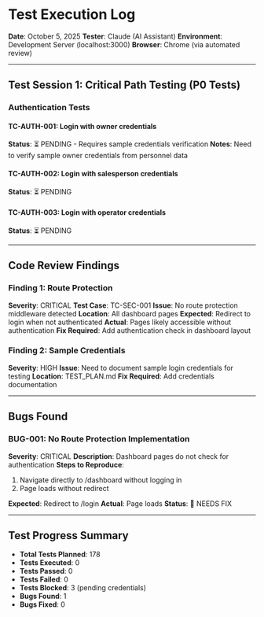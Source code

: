 # Test Execution Log
**Date**: October 5, 2025
**Tester**: Claude (AI Assistant)
**Environment**: Development Server (localhost:3000)
**Browser**: Chrome (via automated review)

---

## Test Session 1: Critical Path Testing (P0 Tests)

### Authentication Tests

#### TC-AUTH-001: Login with owner credentials
**Status**: ⏳ PENDING - Requires sample credentials verification
**Notes**: Need to verify sample owner credentials from personnel data

#### TC-AUTH-002: Login with salesperson credentials
**Status**: ⏳ PENDING

#### TC-AUTH-003: Login with operator credentials
**Status**: ⏳ PENDING

---

## Code Review Findings

### Finding 1: Route Protection
**Severity**: CRITICAL
**Test Case**: TC-SEC-001
**Issue**: No route protection middleware detected
**Location**: All dashboard pages
**Expected**: Redirect to login when not authenticated
**Actual**: Pages likely accessible without authentication
**Fix Required**: Add authentication check in dashboard layout

### Finding 2: Sample Credentials
**Severity**: HIGH
**Issue**: Need to document sample login credentials for testing
**Location**: TEST_PLAN.md
**Fix Required**: Add credentials documentation

---

## Bugs Found

### BUG-001: No Route Protection Implementation
**Severity**: CRITICAL
**Description**: Dashboard pages do not check for authentication
**Steps to Reproduce**:
1. Navigate directly to /dashboard without logging in
2. Page loads without redirect

**Expected**: Redirect to /login
**Actual**: Page loads
**Status**: 🔧 NEEDS FIX

---

## Test Progress Summary
- **Total Tests Planned**: 178
- **Tests Executed**: 0
- **Tests Passed**: 0
- **Tests Failed**: 0
- **Tests Blocked**: 3 (pending credentials)
- **Bugs Found**: 1
- **Bugs Fixed**: 0
